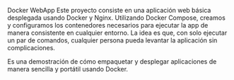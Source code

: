Docker WebApp
Este proyecto consiste en una aplicación web básica desplegada usando Docker y Nginx. Utilizando Docker Compose, creamos y configuramos los contenedores necesarios para ejecutar la app de manera consistente en cualquier entorno. La idea es que, con solo ejecutar un par de comandos, cualquier persona pueda levantar la aplicación sin complicaciones.

Es una demostración de cómo empaquetar y desplegar aplicaciones de manera sencilla y portátil usando Docker.
